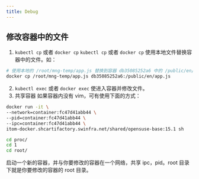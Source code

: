 ```yaml
---
title: Debug
---
```


## 修改容器中的文件

1. `kubectl cp` 或者 `docker cp`
`kubectl cp` 或者 `docker cp` 使用本地文件替换容器中的文件。如：

```sh
# 使用本地的 /root/mng-temp/app.js 替换到容器 db35085252a6 中的 /public/en/app.js
docker cp /root/mng-temp/app.js db35085252a6:/public/en/app.js
```

2. `kubectl exec` 或者 `docker exec` 使进入容器并修改文件。
3. 共享容器
如果容器内没有 vim，可有使用下面的方式：

```sh
docker run -it \
--network=container:fc47d41abb44 \
--pid=container:fc47d41abb44 \
--ipc=container:fc47d41abb44 \
itom-docker.shcartifactory.swinfra.net/shared/opensuse-base:15.1 sh

cd proc/
cd 1
cd root/
```

启动一个新的容器，并与你要修改的容器在一个网络，共享 ipc，pid。root 目录下就是你要修改的容器的 root 目录。
